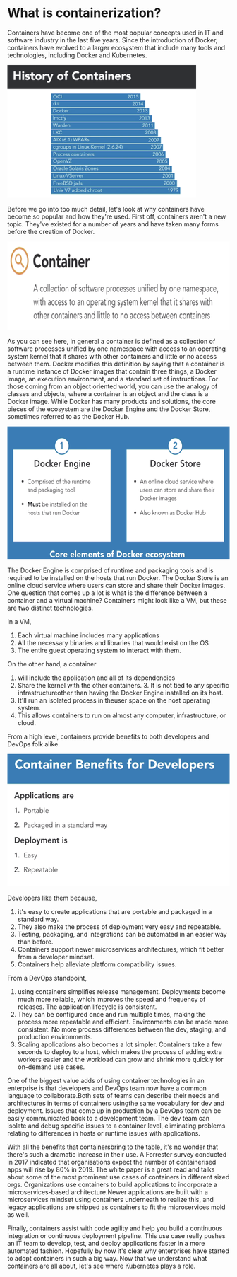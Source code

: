 # What is containerization?
Containers have become one of the most popular concepts used in IT and software industry in the last five years. Since the introduction of Docker, containers have evolved to a larger ecosystem that include many tools and technologies, including Docker and Kubernetes.

<img src="images/HIstory of containers .png" alt="History of containers" height="300">

Before we go into too much detail, let's look at why containers have become so popular and how they're used. First off, containers aren't a new topic. They've existed for a number of years and have taken many forms before the creation of Docker.

<img src="images/What are Containers.png" alt="What is container" height="200">

As you can see here, in general a container is defined as a collection of software processes unified by one namespace with access to an operating system kernel that it shares with other containers and little or no access between them.
Docker modifies this definition by saying that a container is a runtime instance of Docker images that contain three things, a Docker image, an execution environment, and a standard set of instructions. For those coming from an object oriented world, you can use the analogy of classes and objects, where a container is an object and the class is a Docker image. While Docker has many products and solutions, the core pieces of the ecosystem are the Docker Engine and the Docker Store, sometimes referred to as the Docker Hub.

<img src="images/Docker engine and Docker Store.png" alt="Docker engine and Docker Store" height="300">

The Docker Engine is comprised of runtime and packaging tools and is required to be installed on the hosts that run Docker. The Docker Store is an online cloud service where users can store and share their Docker images. 
One question that comes up a lot is what is the difference between a container and a virtual machine? Containers might look like a VM, but these are two distinct technologies.

In a VM, 
1. Each virtual machine includes many applications
2. All the necessary binaries and libraries that would exist on the OS
3. The entire guest operating system to interact with them.

On the other hand, a container 
1. will include the application and all of its dependencies
2. Share the kernel with the other containers.
3. It is not tied to any specific infrastructureother than having the Docker Engine installed on its host.
4. It'll run an isolated process in theuser space on the host operating system. 
5. This allows containers to run on almost any computer, infrastructure, or cloud.

From a high level, containers provide benefits to both developers and DevOps folk alike.

<img src="images/Container benifits for users.png" alt="Benefits of containers for Developers" height="300">


Developers like them because,
1. it's easy to create applications that are portable and packaged in a standard way.
2. They also make the process of deployment very easy and repeatable. 
3. Testing, packaging, and integrations can be automated in an easier way than before.
4. Containers support newer microservices architectures, which fit better from a developer mindset. 
5. Containers help alleviate platform compatibility issues. 

From a DevOps standpoint, 
1. using containers simplifies release management. Deployments become much more reliable, which improves the speed and frequency of releases. The application lifecycle is consistent.
2. They can be configured once and run multiple times, making the process more repeatable and efficient. Environments can be made more consistent. No more process differences between the dev, staging, and production environments. 
3. Scaling applications also becomes a lot simpler. Containers take a few seconds to deploy to a host, which makes the process of adding extra workers easier and the workload can grow and shrink more quickly for on-demand use cases. 

One of the biggest value adds of using container technologies in an enterprise is that developers and DevOps team now have a common language to collaborate.Both sets of teams can describe their needs and architectures in terms of containers usingthe same vocabulary for dev and deployment. Issues that come up in production by a DevOps team can be easily communicated back to a development team. The dev team can isolate and debug specific issues to a container level, eliminating problems relating to differences in hosts or runtime issues with applications. 

With all the benefits that containersbring to the table, it's no wonder that there's such a dramatic increase in their use.
A Forrester survey conducted in 2017 indicated that organisations expect the number of containerised apps will rise by 80% in 2019. The white paper is a great read and talks about some of the most prominent use cases of containers in different sized orgs. Organizations use containers to build applications to incorporate a microservices-based architecture.Newer applications are built with a microservices mindset using containers underneath to realize this, and legacy applications are shipped as containers to fit the microservices mold as well.

Finally, containers assist with code agility and help you build a continuous integration or continuous deployment pipeline. This use case really pushes an IT team to develop, test, and deploy applications faster in a more automated fashion. Hopefully by now it's clear why enterprises have started to adopt containers in such a big way. Now that we understand what containers are all about, let's see where Kubernetes plays a role.

